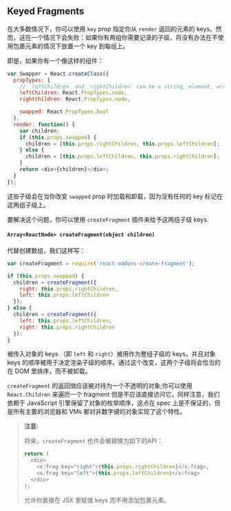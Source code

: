 ##  Keyed Fragments
在大多数情况下，你可以使用 `key` prop 指定你从 `render` 返回的元素的 keys。然而，这在一个情况下会失败：如果你有两组你需要记录的子级，将没有办法在不使用包裹元素的情况下放置一个 key 到每组上。

即是，如果你有一个像这样的组件：

```js
var Swapper = React.createClass({
  propTypes: {
    // `leftChildren` and `rightChildren` can be a string, element, array, etc.
    leftChildren: React.PropTypes.node,
    rightChildren: React.PropTypes.node,

    swapped: React.PropTypes.bool
  },
  render: function() {
    var children;
    if (this.props.swapped) {
      children = [this.props.rightChildren, this.props.leftChildren];
    } else {
      children = [this.props.leftChildren, this.props.rightChildren];
    }
    return <div>{children}</div>;
  }
});
```

这些子级会在当你改变 `swapped` prop 时加载和卸载，因为没有任何的 key 标记在这两组子级上。

要解决这个问题，你可以使用 `createFragment` 插件来给予这两组子级 keys.

#### `Array<ReactNode> createFragment(object children)`

代替创建数组，我们这样写：

```js
var createFragment = require('react-addons-create-fragment');

if (this.props.swapped) {
  children = createFragment({
    right: this.props.rightChildren,
    left: this.props.leftChildren
  });
} else {
  children = createFragment({
    left: this.props.leftChildren,
    right: this.props.rightChildren
  });
}
```

被传入对象的 keys （即 `left` 和 `right`）被用作为整组子级的 keys，并且对象 keys 的顺序被用于决定渲染子级的顺序。通过这个改变，这两个子级将会恰当的在 DOM 里排序，而不被卸载。

`createFragment` 的返回值应该被对待为一个不透明的对象;你可以使用 `React.Children` 来遍历一个 fragment 但是不应该直接访问它。同样注意，我们依赖于 JavaScript 引擎保留了对象的枚举顺序，这点在 spec 上是不保证的，但是所有主要的浏览器和 VMs 都对非数字键的对象实现了这个特性。

> **注意:**
>
> 将来，`createFragment` 也许会被替换为如下的API：
>
> ```js
> return (
>   <div>
>     <x:frag key="right">{this.props.rightChildren}</x:frag>,
>     <x:frag key="left">{this.props.leftChildren}</x:frag>
>   </div>
> );
> ```
>
> 允许你直接在 JSX 里赋值 keys 而不用添加包裹元素。